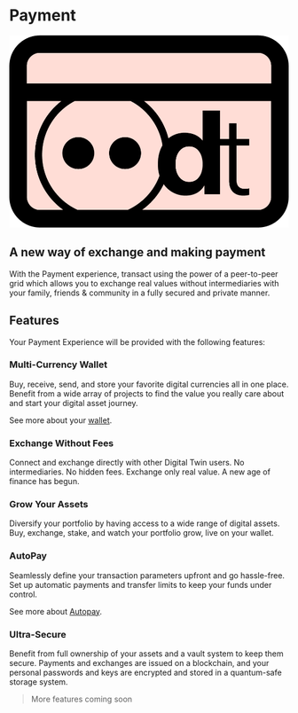 # Payment 

![](img/dt_payment.png ":size=700x")

## A new way of exchange and making payment 

With the Payment experience, transact using the power of a peer-to-peer grid which allows you to exchange real values without intermediaries with your family, friends & community in a fully secured and private manner.  

## Features

Your Payment Experience will be provided with the following features:

### Multi-Currency Wallet  

Buy, receive, send, and store your favorite digital currencies all in one place. Benefit from a wide array of projects to find the value you really care about and start your digital asset journey. 

See more about your [wallet](wallet).

### Exchange Without Fees

Connect and exchange directly with other Digital Twin users. No intermediaries. No hidden fees. Exchange only real value. A new age of finance has begun.

### Grow Your Assets

Diversify your portfolio by having access to a wide range of digital assets. Buy, exchange, stake, and watch your portfolio grow, live on your wallet.

### AutoPay

Seamlessly define your transaction parameters upfront and go hassle-free. Set up automatic payments and transfer limits to keep your funds under control. 

See more about [Autopay](autopay).

### Ultra-Secure

Benefit from full ownership of your assets and a vault system to keep them secure. Payments and exchanges are issued on a blockchain, and your personal passwords and keys are encrypted and stored in a quantum-safe storage system.

> More features coming soon